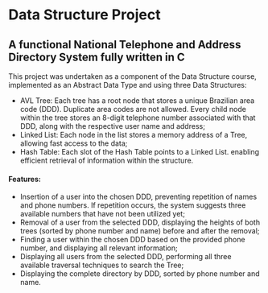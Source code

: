 # Data Structure Project

## A functional National Telephone and Address Directory System fully written in C

This project was undertaken as a component of the Data Structure course, implemented as an Abstract Data Type and using three Data Structures:
* AVL Tree: Each tree has a root node that stores a unique Brazilian area code (DDD). Duplicate area codes are not allowed. Every child node within the tree stores an 8-digit telephone number associated with that DDD, along with the respective user name and address;
* Linked List: Each node in the list stores a memory address of a Tree, allowing fast access to the data;
* Hash Table: Each slot of the Hash Table points to a Linked List. enabling efficient retrieval of information within the structure.

#### Features: 
* Insertion of a user into the chosen DDD, preventing repetition of names and phone numbers. If repetition occurs, the system suggests three available numbers that have not been utilized yet;
* Removal of a user from the selected DDD, displaying the heights of both trees (sorted by phone number and name) before and after the removal;
* Finding a user within the chosen DDD based on the provided phone number, and displaying all relevant information;
* Displaying all users from the selected DDD, performing all three available traversal techniques to search the Tree; 
* Displaying the complete directory by DDD, sorted by phone number and name.

